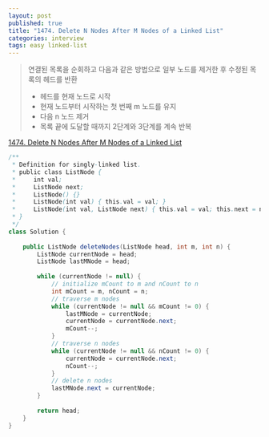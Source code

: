 ```yaml
---
layout: post
published: true
title: "1474. Delete N Nodes After M Nodes of a Linked List"
categories: interview
tags: easy linked-list
---
```


> 연결된 목록을 순회하고 다음과 같은 방법으로 일부 노드를 제거한 후 수정된 목록의 헤드를 반환  
> - 헤드를 현재 노드로 시작  
> - 현재 노드부터 시작하는 첫 번째 m 노드를 유지  
> - 다음 n 노드 제거  
> - 목록 끝에 도달할 때까지 2단계와 3단계를 계속 반복

[1474. Delete N Nodes After M Nodes of a Linked List](https://leetcode.com/problems/delete-n-nodes-after-m-nodes-of-a-linked-list/)

```java
/**
 * Definition for singly-linked list.
 * public class ListNode {
 *     int val;
 *     ListNode next;
 *     ListNode() {}
 *     ListNode(int val) { this.val = val; }
 *     ListNode(int val, ListNode next) { this.val = val; this.next = next; }
 * }
 */
class Solution {
    
    public ListNode deleteNodes(ListNode head, int m, int n) {
        ListNode currentNode = head;
        ListNode lastMNode = head;
        
        while (currentNode != null) {
            // initialize mCount to m and nCount to n
            int mCount = m, nCount = n;
            // traverse m nodes
            while (currentNode != null && mCount != 0) {
                lastMNode = currentNode;
                currentNode = currentNode.next;
                mCount--;
            }
            // traverse n nodes
            while (currentNode != null && nCount != 0) {
                currentNode = currentNode.next;
                nCount--;
            }
            // delete n nodes
            lastMNode.next = currentNode;
        }
        
        return head;
    }
}
```